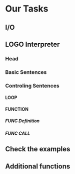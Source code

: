 # Our Tasks
## I/O

## LOGO Interpreter
### Head

### Basic Sentences

### Controling Sentences
#### LOOP
#### FUNCTION
##### FUNC Definition
##### FUNC CALL

## Check the examples

## Additional functions

